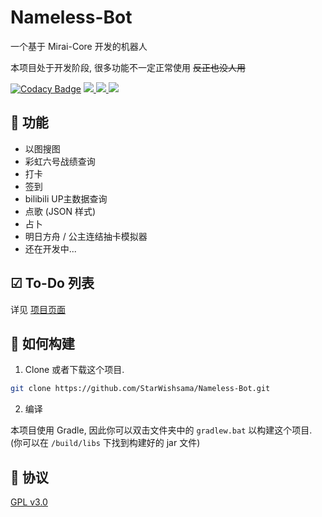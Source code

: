# Nameless-Bot

一个基于 Mirai-Core 开发的机器人

本项目处于开发阶段, 很多功能不一定正常使用 ~~反正也没人用~~

[![Codacy Badge](https://api.codacy.com/project/badge/Grade/d1416f718df943b4bb252e98cbd6604e)](https://www.codacy.com/manual/StarWishsama/Nameless-Bot?utm_source=github.com&amp;utm_medium=referral&amp;utm_content=StarWishsama/Nameless-Bot&amp;utm_campaign=Badge_Grade)
<a href="https://travis-ci.org/StarWishsama/Nameless-Bot">
  <img src="https://api.travis-ci.org/StarWishsama/Nameless-Bot.svg?branch=mirai">
</a>
<a href="https://github.com/StarWishsama/Nameless-Bot/blob/master/LICENSE">
  <img src="https://img.shields.io/github/license/StarWishsama/Nameless-Bot.svg?style=popout">
</a>
<a href="https://github.com/StarWishsama/Nameless-Bot/issues">
  <img src="https://img.shields.io/github/issues/StarWishsama/Nameless-Bot.svg?style=popout">
</a> 

## 🎉 功能
* 以图搜图
* 彩虹六号战绩查询
* 打卡
* 签到
* bilibili UP主数据查询
* 点歌 (JSON 样式)
* 占卜
* 明日方舟 / 公主连结抽卡模拟器
* 还在开发中...

## ☑ To-Do 列表
详见 [项目页面](https://github.com/StarWishsama/Nameless-Bot/projects/2)

## 💽 如何构建

1. Clone 或者下载这个项目.

```bash
git clone https://github.com/StarWishsama/Nameless-Bot.git
```

2. 编译

本项目使用 Gradle, 因此你可以双击文件夹中的 `gradlew.bat` 以构建这个项目.
(你可以在 `/build/libs` 下找到构建好的 jar 文件)

## 📜 协议 
[GPL v3.0](https://github.com/StarWishsama/Nameless-Bot/blob/master/LICENSE)
